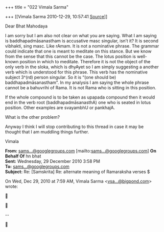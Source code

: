 +++
title = "022 Vimala Sarma"

+++
[[Vimala Sarma	2010-12-29, 10:57:41 [Source](https://groups.google.com/g/samskrita/c/DeBhdtr-xcg)]]



Dear Bhat Mahodaya

I am sorry but I am also not clear on what you are saying. What I am saying is baddhapadmāsanastham is accusative masc singular, isn’t it? It is second vibhakti, sing masc. Like rAmam. It is not a nominative phrase. The grammar could indicate that one is meant to meditate on this stance. But we know from the sense that this cannot be the case.
The lotus position is well-known position in which to meditate.
Therefore it is not the object of the only verb in the sloka, which is dhyAyet so I am simply suggesting a another verb which is understood for this phrase. This verb has the nominative subject 3^(rd) person singular. So it is “(one should be) baddhapadmāsanastham”. In my analysis I am saying the whole phrase cannot be a bahuvrihi of Rama.
It is not Rama who is sitting in this position.



If the whole compound is to be taken as upapada compound then it would end in the verb root (baddhapadmāsanasthA) one who is seated in lotus position. Other examples are svayambhU or pankhajA.

What is the other problem?

Anyway I think I will stop contributing to this thread in case it may be thought that I am muddling things further.

Vimala



**From:** [sams...@googlegroups.com]() \[mailto:[sams...@googlegroups.com]()\] **On Behalf Of** hn bhat  
**Sent:** Wednesday, 29 December 2010 3:58 PM  
**To:** [sams...@googlegroups.com]()  
**Subject:** Re: \[Samskrita\] Re: alternate meaning of Ramaraksha verses $





On Wed, Dec 29, 2010 at 7:59 AM, Vimala Sarma \<[vsa...@bigpond.com]()\> wrote:





--  



